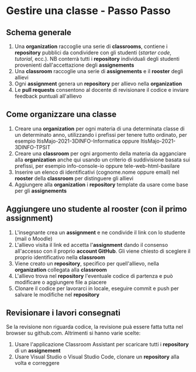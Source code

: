 # Gestire una classe - Passo Passo
## Schema generale
1. Una **organization** raccoglie una serie di **classrooms**, contiene i **repository** pubblici da condividere con gli studenti (*starter code*, *tutorial*, ecc.). NB conterrà tutti i **repository** individuali degli studenti provenienti dall'accettazione degli **assignements**
2. Una **classroom** raccoglie una serie di **assignements** e il **rooster** degli allievi
3. Ogni **assignment** genera un **repository** per allievo nella **organization**
4. Le **pull requests** consentono al docente di revisionare il codice e inviare feedback puntuali all'allievo

## Come organizzare una classe
1. Creare una **organization** per ogni materia di una determinata classe di un determinato anno, utilizzando i prefissi per tenere tutto ordinato, per esempio ItisMajo-2021-3DINFO-Informatica oppure ItisMajo-2021-3DINFO-TPSIT
2. Creare una **classroom** per ogni argomento della materia da agganciare alla **organization** anche qui usando un criterio di suddivisione basata sui prefissi, per esempio info-console-io oppure tele-web-html-basilare
3. Inserire un elenco di identificativi (cognome.nome oppure email) nel **rooster** della **classroom** per distinguere gli allievi
4. Aggiungere alla **organization** i **repository** template da usare come base per gli **assignements**

## Aggiungere uno studente al **rooster** (con il primo assignment)
1. L'insegnante crea un **assignment** e ne condivide il link con lo studente (mail o Moodle)
2. L'allievo visita il link ed accetta l'**assignment** dando il consenso all'accesso con il proprio **account GitHub**. Gli viene chiesto di sceglere il proprio identificativo nella **classroom**
3. Viene creato un **repository**, specifico per quell'allievo, nella **organization** collegata alla **classroom**
4. L'allievo trova nel **repository** l'eventuale codice di partenza e può modificare o aggiungere file a piacere
5. Clonare il codice per lavorarci in locale, eseguire commit e push per salvare le modifiche nel **repository**

## Revisionare i lavori consegnati
Se la revisione non riguarda codice, la revisione puà essere fatta tutta nel browser su github.com. Altrimenti si hanno varie scelte:
1. Usare l'applicazione Classroom Assistant per scaricare tutti i **repository** di un **assignement**
2. Usare Visual Studio o Visual Studio Code, clonare un **repository** alla volta e correggere
